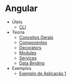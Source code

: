 # Angular

- Úteis
    - [CLI](estudos/cli.md)
- Teoria   
    - [Conceitos Gerais](estudos/conceitos-gerais.md)
    - [Componentes](estudos/componentes.md)
    - [Decorators](estudos/decorators.md)
    - [Modules](estudos/modules.md)
    - [Services](estudos/services.md)
    - [Data Binding](estudos/data-binding.md)
- Exemplos
    - [Exemplo de Aplicação 1](estudos/exemplo-1.md)
